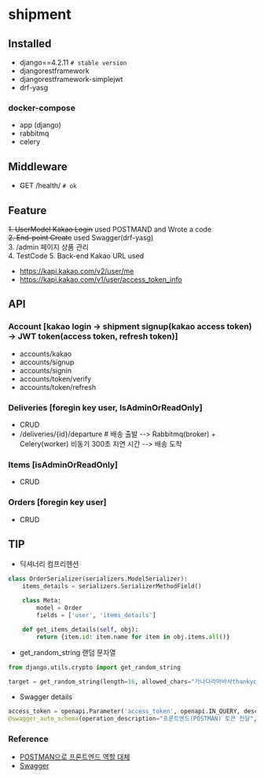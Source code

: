 # shipment

## Installed

- django==4.2.11 `# stable version`
- djangorestframework
- djangorestframework-simplejwt
- drf-yasg

### docker-compose

- app (django)
- rabbitmq
- celery

## Middleware

- GET /health/ `# ok`

## Feature

~~1. UserModel Kakao Login~~ used POSTMAND and Wrote a code <br>
~~2. End-point Create~~ used Swagger(drf-yasg) <br>
3. /admin 페이지 상품 관리 <br>
4. TestCode
5. Back-end Kakao URL used 
- https://kapi.kakao.com/v2/user/me
- https://kapi.kakao.com/v1/user/access_token_info

## API
### Account [kakao login -> shipment signup(kakao access token) -> JWT token(access token, refresh token)]
- accounts/kakao
- accounts/signup
- accounts/signin
- accounts/token/verify
- accounts/token/refresh
### Deliveries [foregin key user, IsAdminOrReadOnly]
- CRUD
- /deliveries/{id}/departure  # 배송 출발 --> Rabbitmq(broker) + Celery(worker) 비동기 300초 지연 시간 --> 배송 도착
### Items [isAdminOrReadOnly]
- CRUD
### Orders [foregin key user]
- CRUD


## TIP

- 딕셔너리 컴프리헨션
```python
class OrderSerializer(serializers.ModelSerializer):
    items_details = serializers.SerializerMethodField()

    class Meta:
        model = Order
        fields = ['user', 'items_details']

    def get_items_details(self, obj):
        return {item.id: item.name for item in obj.items.all()}
```

- get_random_string 랜덤 문자열
```python
from django.utils.crypto import get_random_string

target = get_random_string(length=16, allowed_chars="가나다라마바사thankyousomuch")
```

- Swagger details
```python
access_token = openapi.Parameter('access_token', openapi.IN_QUERY, description="Send it to me from Frontend", required=True, type=openapi.TYPE_STRING)
@swagger_auto_schema(operation_description="프론트엔드(POSTMAN) 토큰 전달", responses={200: 'Success'}, manual_parameters=[access_token])
```

### Reference

- [POSTMAN으로 프론트엔드 역할 대체](https://rhdqors.tistory.com/39)
- [Swagger](https://drf-yasg.readthedocs.io/en/stable/custom_spec.html#the-swagger-auto-schema-decorator)
